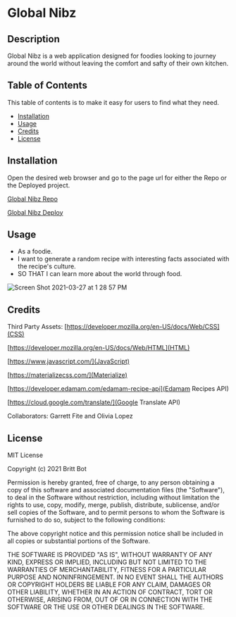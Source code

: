 # Global Nibz 

## Description

Global Nibz is a web application designed for foodies looking to journey around the world without leaving the comfort and safty of their own kitchen. 

## Table of Contents 

This table of contents is to make it easy for users to find what they need.

* [Installation](#installation)
* [Usage](#usage)
* [Credits](#credits)
* [License](#license)


## Installation

Open the desired web browser and go to the page url for either the Repo or the Deployed project.

[Global Nibz Repo](https://github.com/britt-bot/Global-Nibz)

[Global Nibz Deploy](https://doublelforce5.github.io/Global-Nibz)


## Usage 

- As a foodie. 
- I want to generate a random recipe with interesting facts associated with the recipe's culture. 
- SO THAT I can learn more about the world through food. 

![Screen Shot 2021-03-27 at 1 28 57 PM](https://user-images.githubusercontent.com/73543476/112730597-732c7f00-8f00-11eb-9114-ef4680343b11.png)

## Credits

Third Party Assets:
[https://developer.mozilla.org/en-US/docs/Web/CSS](CSS)

[https://developer.mozilla.org/en-US/docs/Web/HTML](HTML)

[https://www.javascript.com/](JavaScript)

[https://materializecss.com/](Materialize)

[https://developer.edamam.com/edamam-recipe-api](Edamam Recipes API)

[https://cloud.google.com/translate/](Google Translate API)
 
Collaborators:
Garrett Fite and Olivia Lopez


## License

MIT License

Copyright (c) 2021 Britt Bot

Permission is hereby granted, free of charge, to any person obtaining a copy
of this software and associated documentation files (the "Software"), to deal
in the Software without restriction, including without limitation the rights
to use, copy, modify, merge, publish, distribute, sublicense, and/or sell
copies of the Software, and to permit persons to whom the Software is
furnished to do so, subject to the following conditions:

The above copyright notice and this permission notice shall be included in all
copies or substantial portions of the Software.

THE SOFTWARE IS PROVIDED "AS IS", WITHOUT WARRANTY OF ANY KIND, EXPRESS OR
IMPLIED, INCLUDING BUT NOT LIMITED TO THE WARRANTIES OF MERCHANTABILITY,
FITNESS FOR A PARTICULAR PURPOSE AND NONINFRINGEMENT. IN NO EVENT SHALL THE
AUTHORS OR COPYRIGHT HOLDERS BE LIABLE FOR ANY CLAIM, DAMAGES OR OTHER
LIABILITY, WHETHER IN AN ACTION OF CONTRACT, TORT OR OTHERWISE, ARISING FROM,
OUT OF OR IN CONNECTION WITH THE SOFTWARE OR THE USE OR OTHER DEALINGS IN THE
SOFTWARE.
